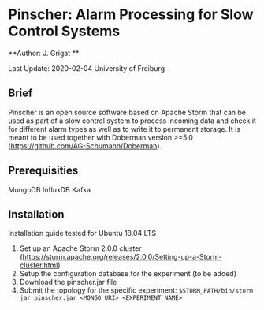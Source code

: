 # Pinscher: Alarm Processing for Slow Control Systems #

**Author: J. Grigat **

Last Update: 2020-02-04
University of Freiburg

## Brief ##

Pinscher is an open source software based on Apache Storm that can be used as part of a slow control system to process incoming data and check it for different alarm types as well as to write it to permanent storage. It is meant to be used together with Doberman version >=5.0 (https://github.com/AG-Schumann/Doberman).
## Prerequisities ##
 MongoDB
 InfluxDB
 Kafka
## Installation ##

Installation guide tested for Ubuntu 18.04 LTS

1. Set up an Apache Storm 2.0.0 cluster (https://storm.apache.org/releases/2.0.0/Setting-up-a-Storm-cluster.html)
2. Setup the configuration database for the experiment (to be added)
3. Download the pinscher.jar file
4. Submit the topology for the specific experiment: 
`$STORM_PATH/bin/storm jar pinscher.jar <MONGO_URI> <EXPERIMENT_NAME>`
